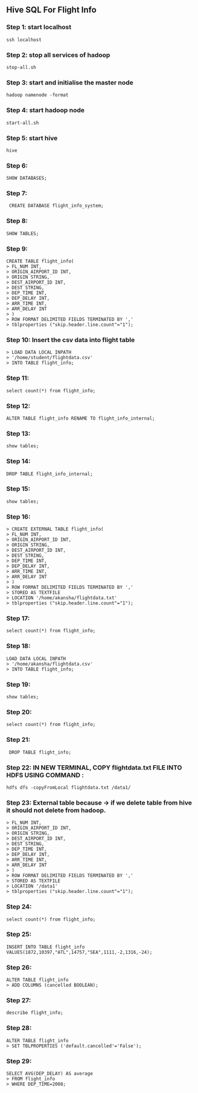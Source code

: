 ## Hive SQL For Flight Info

### Step 1: start localhost

```
ssh localhost
```

### Step 2: stop all services of hadoop

```
stop-all.sh
```

### Step 3: start and initialise the master node

```
hadoop namenode -format
```

### Step 4: start hadoop node

```
start-all.sh
```

### Step 5: start hive

```
hive
```

### Step 6:

```
SHOW DATABASES;
```

### Step 7:

```
 CREATE DATABASE flight_info_system;
```

### Step 8:

```
SHOW TABLES;
```

### Step 9:

```
CREATE TABLE flight_info(
> FL_NUM INT,
> ORIGIN_AIRPORT_ID INT,
> ORIGIN STRING,
> DEST_AIRPORT_ID INT,
> DEST STRING,
> DEP_TIME INT,
> DEP_DELAY INT,
> ARR_TIME INT,
> ARR_DELAY INT
> )
> ROW FORMAT DELIMITED FIELDS TERMINATED BY ','
> tblproperties ("skip.header.line.count"="1");
```

### Step 10: Insert the csv data into flight table

```
> LOAD DATA LOCAL INPATH
> '/home/student/flightdata.csv'
> INTO TABLE flight_info;
```

### Step 11:

```
select count(*) from flight_info;
```

### Step 12:

```
ALTER TABLE flight_info RENAME TO flight_info_internal;
```

### Step 13:

`show tables;`

### Step 14:

`DROP TABLE flight_info_internal;`

### Step 15:

`show tables;`

### Step 16:

```
> CREATE EXTERNAL TABLE flight_info(
> FL_NUM INT,
> ORIGIN_AIRPORT_ID INT,
> ORIGIN STRING,
> DEST_AIRPORT_ID INT,
> DEST STRING,
> DEP_TIME INT,
> DEP_DELAY INT,
> ARR_TIME INT,
> ARR_DELAY INT
> )
> ROW FORMAT DELIMITED FIELDS TERMINATED BY ','
> STORED AS TEXTFILE
> LOCATION '/home/akansha/flightdata.txt'
> tblproperties ("skip.header.line.count"="1");

```

### Step 17:

`select count(*) from flight_info;`

### Step 18:

```
LOAD DATA LOCAL INPATH
> '/home/akansha/flightdata.csv'
> INTO TABLE flight_info;
```

### Step 19:

`show tables;`

### Step 20:

`select count(*) from flight_info;`

### Step 21:

` DROP TABLE flight_info;`

### Step 22: IN NEW TERMINAL, COPY flightdata.txt FILE INTO HDFS USING COMMAND :

`hdfs dfs -copyFromLocal flightdata.txt /data1/  `

### Step 23: External table because -> if we delete table from hive it should not delete from hadoop.

```CREATE EXTERNAL TABLE flight_info(
> FL_NUM INT,
> ORIGIN_AIRPORT_ID INT,
> ORIGIN STRING,
> DEST_AIRPORT_ID INT,
> DEST STRING,
> DEP_TIME INT,
> DEP_DELAY INT,
> ARR_TIME INT,
> ARR_DELAY INT
> )
> ROW FORMAT DELIMITED FIELDS TERMINATED BY ','
> STORED AS TEXTFILE
> LOCATION '/data1'
> tblproperties ("skip.header.line.count"="1");
```

### Step 24:

```
select count(*) from flight_info;
```

### Step 25:

```
INSERT INTO TABLE flight_info
VALUES(1872,10397,"ATL",14757,"SEA",1111,-2,1316,-24);
```

### Step 26:

```
ALTER TABLE flight_info
> ADD COLUMNS (cancelled BOOLEAN);
```

### Step 27:

```
describe flight_info;
```

### Step 28:

```
ALTER TABLE flight_info
> SET TBLPROPERTIES ('default.cancelled'='False');
```

### Step 29:

```
SELECT AVG(DEP_DELAY) AS average
> FROM flight_info
> WHERE DEP_TIME=2008;
```
